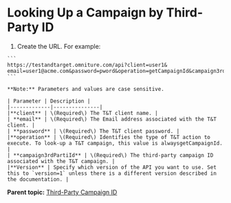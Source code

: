 # Looking Up a Campaign by Third-Party ID

1.   Create the URL. For example: 

    ```
    https://testandtarget.omniture.com/api?client=user1&​email=user1@acme.com&password=pword&operation=getCampaignId&campaign3rdPartyId=extID501&version=1
    ```

    **Note:** Parameters and values are case sensitive.

    | Parameter | Description |
    |-------------|---------------|
    |**client** | \(Required\) The T&T client name. |
    | **email** | \(Required\) The Email address associated with the T&T client. |
    | **password** | \(Required\) The T&T client password. |
    |**operation** | \(Required\) Identifies the type of T&T action to execute. To look-up a T&T campaign, this value is alwaysgetCampaignId. |
    | **campaign3rdPartiId** | \(Required\) The third-party campaign ID associated with the T&T campaign. |
    |**Version** | Specify which version of the API you want to use. Set this to `version=1` unless there is a different version described in the documentation. |


**Parent topic:** [Third-Party Campaign ID](../thirdparty_campaign_id/r_thirdparty_campaign_id.md)

